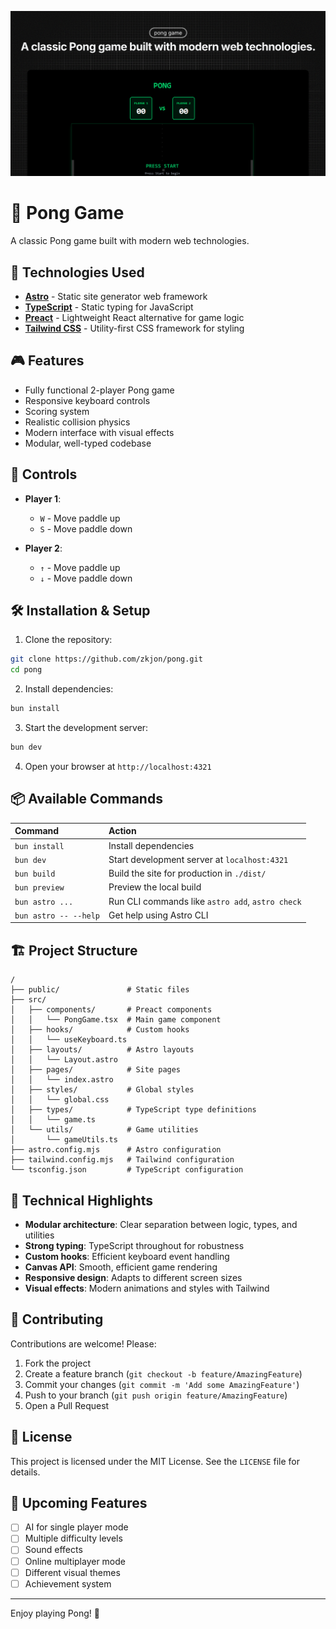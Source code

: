 ![PONG](./public/og.png)

# 🏓 Pong Game

A classic Pong game built with modern web technologies.

## 🚀 Technologies Used

- **[Astro](https://astro.build/)** - Static site generator web framework
- **[TypeScript](https://www.typescriptlang.org/)** - Static typing for JavaScript
- **[Preact](https://preactjs.com/)** - Lightweight React alternative for game logic
- **[Tailwind CSS](https://tailwindcss.com/)** - Utility-first CSS framework for styling

## 🎮 Features

- Fully functional 2-player Pong game
- Responsive keyboard controls
- Scoring system
- Realistic collision physics
- Modern interface with visual effects
- Modular, well-typed codebase

## 🎯 Controls

- **Player 1**: 
    - `W` - Move paddle up
    - `S` - Move paddle down

- **Player 2**: 
    - `↑` - Move paddle up
    - `↓` - Move paddle down

## 🛠️ Installation & Setup

1. Clone the repository:
```bash
git clone https://github.com/zkjon/pong.git
cd pong
```

2. Install dependencies:
```bash
bun install
```

3. Start the development server:
```bash
bun dev
```

4. Open your browser at `http://localhost:4321`

## 📦 Available Commands

| Command                   | Action                                           |
| :------------------------ | :----------------------------------------------- |
| `bun install`             | Install dependencies                            |
| `bun dev`                 | Start development server at `localhost:4321`    |
| `bun build`               | Build the site for production in `./dist/`      |
| `bun preview`             | Preview the local build                         |
| `bun astro ...`           | Run CLI commands like `astro add`, `astro check`|
| `bun astro -- --help`     | Get help using Astro CLI                        |

## 🏗️ Project Structure

```
/
├── public/               # Static files
├── src/
│   ├── components/       # Preact components
│   │   └── PongGame.tsx  # Main game component
│   ├── hooks/            # Custom hooks
│   │   └── useKeyboard.ts
│   ├── layouts/          # Astro layouts
│   │   └── Layout.astro
│   ├── pages/            # Site pages
│   │   └── index.astro
│   ├── styles/           # Global styles
│   │   └── global.css
│   ├── types/            # TypeScript type definitions
│   │   └── game.ts
│   └── utils/            # Game utilities
│       └── gameUtils.ts
├── astro.config.mjs      # Astro configuration
├── tailwind.config.mjs   # Tailwind configuration
└── tsconfig.json         # TypeScript configuration
```

## 🎨 Technical Highlights

- **Modular architecture**: Clear separation between logic, types, and utilities
- **Strong typing**: TypeScript throughout for robustness
- **Custom hooks**: Efficient keyboard event handling
- **Canvas API**: Smooth, efficient game rendering
- **Responsive design**: Adapts to different screen sizes
- **Visual effects**: Modern animations and styles with Tailwind

## 🤝 Contributing

Contributions are welcome! Please:

1. Fork the project
2. Create a feature branch (`git checkout -b feature/AmazingFeature`)
3. Commit your changes (`git commit -m 'Add some AmazingFeature'`)
4. Push to your branch (`git push origin feature/AmazingFeature`)
5. Open a Pull Request

## 📝 License

This project is licensed under the MIT License. See the `LICENSE` file for details.

## 🎯 Upcoming Features

- [ ] AI for single player mode
- [ ] Multiple difficulty levels
- [ ] Sound effects
- [ ] Online multiplayer mode
- [ ] Different visual themes
- [ ] Achievement system

---

Enjoy playing Pong! 🏓

